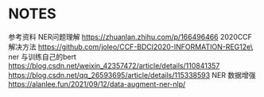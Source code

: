 # NOTES
参考资料
NER问题理解
https://zhuanlan.zhihu.com/p/166496466
2020CCF 解决方法
https://github.com/joleo/CCF-BDCI2020-INFORMATION-REG12e\
ner
与训练自己的bert
https://blog.csdn.net/weixin_42357472/article/details/110841357
https://blog.csdn.net/qq_26593695/article/details/115338593
NER 数据增强
https://alanlee.fun/2021/09/12/data-augment-ner-nlp/